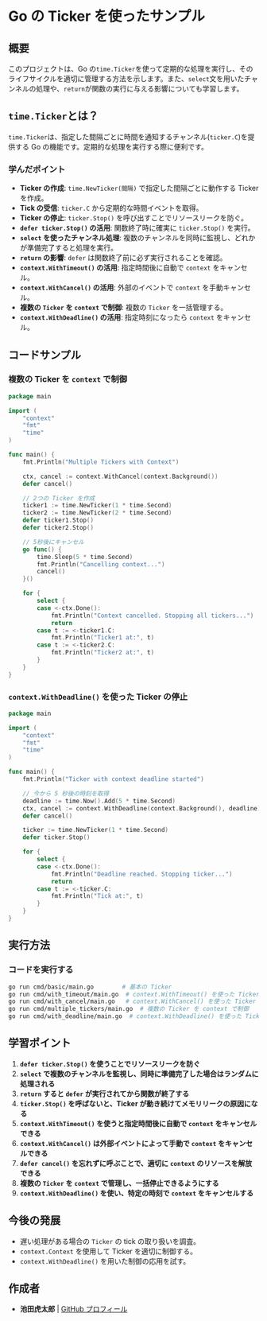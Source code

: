 # Go の Ticker を使ったサンプル

## 概要

このプロジェクトは、Go の`time.Ticker`を使って定期的な処理を実行し、そのライフサイクルを適切に管理する方法を示します。また、`select`文を用いたチャンネルの処理や、`return`が関数の実行に与える影響についても学習します。

## `time.Ticker`とは？

`time.Ticker`は、指定した間隔ごとに時間を通知するチャンネル(`ticker.C`)を提供する Go の機能です。定期的な処理を実行する際に便利です。

### 学んだポイント

- **Ticker の作成**: `time.NewTicker(間隔)` で指定した間隔ごとに動作する Ticker を作成。
- **Tick の受信**: `ticker.C` から定期的な時間イベントを取得。
- **Ticker の停止**: `ticker.Stop()` を呼び出すことでリソースリークを防ぐ。
- **`defer ticker.Stop()` の活用**: 関数終了時に確実に `ticker.Stop()` を実行。
- **`select` を使ったチャンネル処理**: 複数のチャンネルを同時に監視し、どれかが準備完了すると処理を実行。
- **`return` の影響**: `defer` は関数終了前に必ず実行されることを確認。
- **`context.WithTimeout()` の活用**: 指定時間後に自動で `context` をキャンセル。
- **`context.WithCancel()` の活用**: 外部のイベントで `context` を手動キャンセル。
- **複数の `Ticker` を `context` で制御**: 複数の `Ticker` を一括管理する。
- **`context.WithDeadline()` の活用**: 指定時刻になったら `context` をキャンセル。

## コードサンプル

### **複数の Ticker を `context` で制御**
```go
package main

import (
	"context"
	"fmt"
	"time"
)

func main() {
	fmt.Println("Multiple Tickers with Context")

	ctx, cancel := context.WithCancel(context.Background())
	defer cancel()

	// 2つの Ticker を作成
	ticker1 := time.NewTicker(1 * time.Second)
	ticker2 := time.NewTicker(2 * time.Second)
	defer ticker1.Stop()
	defer ticker2.Stop()

	// 5秒後にキャンセル
	go func() {
		time.Sleep(5 * time.Second)
		fmt.Println("Cancelling context...")
		cancel()
	}()

	for {
		select {
		case <-ctx.Done():
			fmt.Println("Context cancelled. Stopping all tickers...")
			return
		case t := <-ticker1.C:
			fmt.Println("Ticker1 at:", t)
		case t := <-ticker2.C:
			fmt.Println("Ticker2 at:", t)
		}
	}
}
```

### **`context.WithDeadline()` を使った Ticker の停止**
```go
package main

import (
	"context"
	"fmt"
	"time"
)

func main() {
	fmt.Println("Ticker with context deadline started")

	// 今から 5 秒後の時刻を取得
	deadline := time.Now().Add(5 * time.Second)
	ctx, cancel := context.WithDeadline(context.Background(), deadline)
	defer cancel()

	ticker := time.NewTicker(1 * time.Second)
	defer ticker.Stop()

	for {
		select {
		case <-ctx.Done():
			fmt.Println("Deadline reached. Stopping ticker...")
			return
		case t := <-ticker.C:
			fmt.Println("Tick at:", t)
		}
	}
}
```

## 実行方法

### コードを実行する

```sh
go run cmd/basic/main.go        # 基本の Ticker
go run cmd/with_timeout/main.go  # context.WithTimeout() を使った Ticker
go run cmd/with_cancel/main.go   # context.WithCancel() を使った Ticker
go run cmd/multiple_tickers/main.go  # 複数の Ticker を context で制御
go run cmd/with_deadline/main.go  # context.WithDeadline() を使った Ticker
```

## 学習ポイント

1. **`defer ticker.Stop()` を使うことでリソースリークを防ぐ**
2. **`select` で複数のチャンネルを監視し、同時に準備完了した場合はランダムに処理される**
3. **`return` すると `defer` が実行されてから関数が終了する**
4. **`ticker.Stop()` を呼ばないと、Ticker が動き続けてメモリリークの原因になる**
5. **`context.WithTimeout()` を使うと指定時間後に自動で `context` をキャンセルできる**
6. **`context.WithCancel()` は外部イベントによって手動で `context` をキャンセルできる**
7. **`defer cancel()` を忘れずに呼ぶことで、適切に `context` のリソースを解放できる**
8. **複数の `Ticker` を `context` で管理し、一括停止できるようにする**
9. **`context.WithDeadline()` を使い、特定の時刻で `context` をキャンセルする**

## 今後の発展

- 遅い処理がある場合の `Ticker` の tick の取り扱いを調査。
- `context.Context` を使用して Ticker を適切に制御する。
- `context.WithDeadline()` を用いた制御の応用を試す。

## 作成者

- **池田虎太郎** | [GitHub プロフィール](https://github.com/kotaroikeda-apl-dev)

